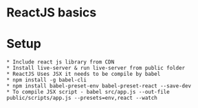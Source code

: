 # ReactJS basics

# Setup

    * Include react js library from CDN
    * Install live-server & run live-server from public folder
    * ReactJS Uses JSX it needs to be compile by babel
    * npm install -g babel-cli
    * npm install babel-preset-env babel-preset-react --save-dev
    * To compile JSX script - babel src/app.js --out-file public/scripts/app.js --presets=env,react --watch